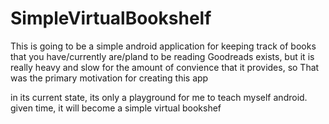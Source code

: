 # SimpleVirtualBookshelf

This is going to be a simple android application for keeping track of books that you have/currently are/pland to be reading
Goodreads exists, but it is really heavy and slow for the amount of convience that it provides, so That was the primary motivation
for creating this app

in its current state, its only a playground for me to teach myself android. given time, it will become a simple virtual bookshef
